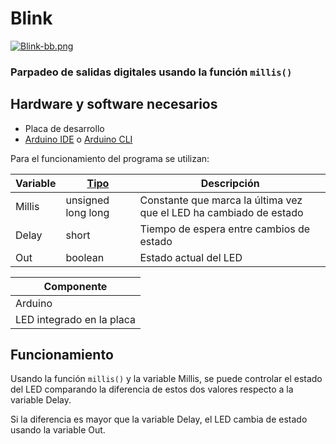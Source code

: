 # Blink
[![Blink-bb.png](https://i.postimg.cc/nhTYnpyq/Untitled-Sketch-bb.png)]()
### Parpadeo de salidas digitales usando la función ```millis()```

## Hardware y software necesarios
- Placa de desarrollo
- [Arduino IDE](https://www.arduino.cc/en/software) o [Arduino CLI](https://arduino.github.io/arduino-cli/0.23/installation/)

Para el funcionamiento del programa se utilizan:

| Variable | [Tipo](https://docs.microsoft.com/en-us/cpp/cpp/data-type-ranges?view=msvc-170) | Descripción |
| -------- | ---- | ----------- |
| Millis | unsigned long long | Constante que marca la última vez que el LED ha cambiado de estado |
| Delay | short | Tiempo de espera entre cambios de estado |
| Out | boolean | Estado actual del LED |

| Componente |
| ----------- |
| Arduino |
| LED integrado en la placa |

## Funcionamiento
Usando la función ```millis()``` y la variable Millis, se puede controlar el estado del LED comparando la diferencia de estos dos valores respecto a la variable Delay.

Si la diferencia es mayor que la variable Delay, el LED cambia de estado usando la variable Out.